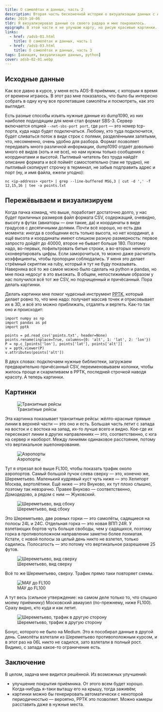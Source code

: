 ```yaml
---
title: О самолётах и данных, часть 2
description: Вторая часть бесконечной истории о визуализации данных с ADS-B приёмника.
date: 2019-10-06
tldr: Я визуализировал данные со своего радара и мне понравилось.
epigraph: В этой части я не улучшаю карту, но рисую красивые картинки.
links:
  - href: /adsb-01.html
    title: О самолётах и данных, часть 1
  - href: /adsb-03.html
    title: О самолётах и данных, часть 3
tags: [авиация, визуализация данных, python]
cover: adsb-02-01.webp
---
```


## Исходные данные

Как все давно в курсе, у меня есть ADS-B приёмник, с которым я время от времени играюсь. В этот раз мне показалось, что было бы интересно собрать в одну кучу все пролетавшие самолёты и посмотреть, как это выглядит.

Есть разные способы изъять нужные данные из dump1090, из них наиболее подходящим для меня стал формат SBS-3. Сервер включается опцией `--net-sbs-port port`, где `port` — это номер tcp-порта, куда надо будет подключаться. Любому, кто туда подключится, будет сливаться поток в виде строк с полями, разделёнными запятыми, что, несомненно, очень удобно для разбора. Формат позволяет передавать много различной информации, dump1090 отдаёт довольно много её видов (хоть и не все), но нам нужны только сообщения с координатами и высотой. Пытливый читатель без труда найдёт описание формата и всё поймёт самостоятельно (там не трудно), не пытливый скопирует строчку в терминал, не забыв подправить адрес и порт (ну, и имя файла, ежели угодно):

    nc <ip-address> <port> | grep --line-buffered MSG,3 | cut -d ',' -f 12,15,16 | tee -a points.txt

## Пережёвываем и визуализируем

Когда пачка команд, что выше, поработает достаточно долго, у нас будет приличных размеров файл формата CSV, содержащий, очевидно, высоту в футах (авиаторы — они такие, да) и координаты в виде градусов с десятичными долями. Почти всё хорошо, но есть два момента: иногда в сообщении есть только высота, но нет координат, а ещё высота и координаты имеют слишком разную размерность: первое запросто дойдёт до 40000, второе не бывает больше 180. Поэтому надо, во-первых, пофильтровать битые строки, а во-вторых немного сконвертировать цифры. Если заморочиться, то можно даже расчитать коэффициенты, чтобы пропорции соблюдались. У меня это делает стрёмный скриптик на ruby, который я тут не буду показывать. Наверняка всё то же самое можно было сделать на python и pandas, но мне пока недосуг в это въезжать. В общем, непостижимым образом у нас получился всё тот же CSV, но подчищенный и причёсанный. Пора делать картинки.

Делать картинки мне помог чудесный инструмент [PPTK](https://github.com/heremaps/pptk), который делает ровно то, что мне надо: получает массив точек и отрисовывает их в 3D, и всё это можно приближать, отдалять и вертеть. Как-то так оно и происходит:

    import numpy as np 
    import pandas as pd
    import pptk

    points = pd.read_csv('points.txt', header=None)
    points.rename(inplace=True, columns={0: 'alt', 1: 'lat', 2: 'lon'})
    P = np.c_[points['lon'], points['lat'], points['alt']]     
    v = pptk.viewer(P)
    v.attributes(points['alt'])

В двух словах: подключаем нужные библиотеки, загружаем предварительно причёсанный CSV, переименовываем колонки, чтобы жилось проще и скармливаем в PPTK, последней строчкой наводя красоту. А теперь картинки.

## Картинки

<figure>
  <img src="/img/adsb-02-01.webp" alt="Транзитные рейсы" />
  <figcaption>Транзитные рейсы</figcaption>
</figure>

Эта картинка показывает транзитные рейсы: жёлто-красные прямые линии в верхней части — это оно и есть. Большая часть летит с запада на восток и с востока на запад, их-то лучше всего и видно. Кое-где их пересекают линии в других направлениях — это, соответственно, с юга на сервер и наоборот. Между линиями одинаковое расстояние, потому что вертикальное эшелонирование.

<figure>
  <img src="/img/adsb-02-02.webp" alt="Аэропорты" />
  <figcaption>Аэропорты</figcaption>
</figure>

Тут я отрезал всё выше FL100, чтобы показать трафик около аэропортов. Самый большой пучок слева сверху — это, конечно же, Шереметьево. Маленький кудрявый куст чуть ниже — это Хелипорт Москва, вертолётики. Ещё ниже — это Внуково, их тут плохо слышно, поэтому так невзрачно. Правее Внуково — соответственно, Домодедово, а рядом с ним — Жуковский.

<figure>
  <img src="/img/adsb-02-03.webp" alt="Шереметьево, вид сбоку" />
  <figcaption>Шереметьево, вид сбоку</figcaption>
</figure>

Это Шереметьево, две ровных горки — это самолёты, садящиеся на полосы 24L и 24C. Отдельная горка — это новая ВПП 24R. У взлетающих бортов чуть больше свободы, чем у садящихся, поэтому горка в противоположном направлении заметно более лохматая. Кстати, с новой полосы за целый день никто не взлетел, только садились. Полосатость — это потому что вертикальное разрешение 25 футов.

<figure>
  <img src="/img/adsb-02-04.webp" alt="Шереметьево, вид сверху" />
  <figcaption>Шереметьево, вид сверху</figcaption>
</figure>

Всё то же Шереметьево, сверху. Трафик прямо таки повторяет схемы.

<figure>
  <img src="/img/adsb-02-05.webp" alt="МАУ до FL100" />
  <figcaption>МАУ до FL100</figcaption>
</figure>

А тут весь (сильное утверждение: на самом деле только то, что слышно моему приёмнику) Московский авиаузел (по-прежнему, ниже FL100). Сразу видно, кто куда и как летит.

<figure>
  <img src="/img/adsb-02-06.webp" alt="Шереметьево, трафик в другую сторону" />
  <figcaption>Шереметьево, трафик в другую сторону</figcaption>
</figure>

Бонус, которого не было на Medium. Это я пособирал данные в другой день. Самолёты взлетали из Шереметьево противоположным курсом, и в этот раз на 06L никто не садился, зато взлетали в полный рост. Видимо, с запада какое-то ограничение есть.

## Заключение

В целом, задача мне видится решённой. Из возможных улучшений:

* улучшение покрытия приёмника. От этого всем будет хорошо. Когда-нибудь я-таки вытащу его на крышу, тогда заживём;
* картинки можно бы генерировать автоматически с некоторой периодичностью — вероятно, PPTK это позволяет. Можно камеры расставить даже в нужные места.